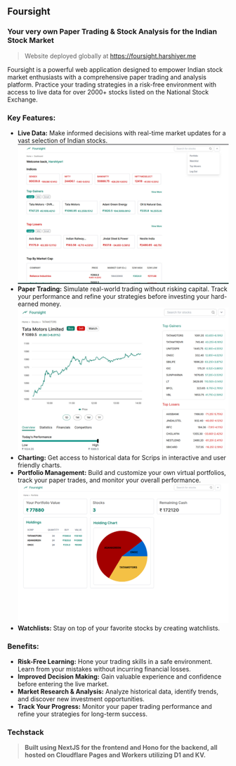 ## Foursight

### Your very own Paper Trading & Stock Analysis for the Indian Stock Market

> Website deployed globally at https://foursight.harshiyer.me

Foursight is a powerful web application designed to empower Indian stock market enthusiasts with a comprehensive paper trading and analysis platform. Practice your trading strategies in a risk-free environment with access to live data for over 2000+ stocks listed on the National Stock Exchange.

### Key Features:

- **Live Data:** Make informed decisions with real-time market updates for a vast selection of Indian stocks.
  ![Dashboard](public/Dashboard.jpg)
- **Paper Trading:** Simulate real-world trading without risking capital. Track your performance and refine your strategies before investing your hard-earned money.
  ![Scrip Page](public/StockPage.jpg)
- **Charting:** Get access to historical data for Scrips in interactive and user friendly charts.
- **Portfolio Management:** Build and customize your own virtual portfolios, track your paper trades, and monitor your overall performance.
  ![Portfolio](image.png)
- **Watchlists:** Stay on top of your favorite stocks by creating watchlists.

### Benefits:

- **Risk-Free Learning:** Hone your trading skills in a safe environment. Learn from your mistakes without incurring financial losses.
- **Improved Decision Making:** Gain valuable experience and confidence before entering the live market.
- **Market Research & Analysis:** Analyze historical data, identify trends, and discover new investment opportunities.
- **Track Your Progress:** Monitor your paper trading performance and refine your strategies for long-term success.

### Techstack

> **Built using NextJS for the frontend and Hono for the backend, all hosted on Cloudflare Pages and Workers utilizing D1 and KV.**
